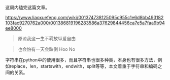 这周内磕完这篇文章。

https://www.liaoxuefeng.com/wiki/001374738125095c955c1e6d8bb493182103fac9270762a000/001386819196283586a37629844456ca7e5a7faa9b94ee8000

> 原谅我这一生不羁放纵爱自由

> 也会怕有一天会跌倒 Hoo No

字符串在python中的使用很多，而且字符串也很多种类，本身也有很多方法，例如replace，len，startswith，endwith，split等等，本文着重于字符串和编码之间的关系。

